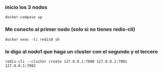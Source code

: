 ### inicio los 3 nodos
`docker-compose up`
### Me conecto al primer nodo (solo si no tienes redis-cli)
`docker exec -ti redis0 sh`
### le digo al nodo1 que haga un cluster con el segundo y el tercero
`redis-cli --cluster create 127.0.0.1:7000 127.0.0.1:7001 127.0.0.1:7002`
